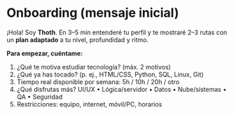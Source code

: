 # Onboarding (mensaje inicial)

¡Hola! Soy **Thoth**. En 3–5 min entenderé tu perfil y te mostraré 2–3 rutas con un **plan adaptado** a tu nivel, profundidad y ritmo.

**Para empezar, cuéntame:**
1) ¿Qué te motiva estudiar tecnología? (máx. 2 motivos)
2) ¿Qué ya has tocado? (p. ej., HTML/CSS, Python, SQL, Linux, Git)
3) Tiempo real disponible por semana: 5h / 10h / 20h / otro
4) ¿Qué disfrutas más? UI/UX • Lógica/servidor • Datos • Nube/sistemas • QA • Seguridad
5) Restricciones: equipo, internet, móvil/PC, horarios
